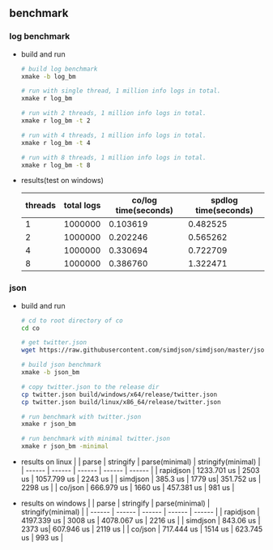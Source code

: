 ## benchmark

### log benchmark

- build and run
  ```sh
  # build log benchmark
  xmake -b log_bm

  # run with single thread, 1 million info logs in total.
  xmake r log_bm

  # run with 2 threads, 1 million info logs in total.
  xmake r log_bm -t 2

  # run with 4 threads, 1 million info logs in total.
  xmake r log_bm -t 4

  # run with 8 threads, 1 million info logs in total.
  xmake r log_bm -t 8
  ```

- results(test on windows)

  | threads | total logs | co/log time(seconds) | spdlog time(seconds)|
  | ------ | ------ | ------ | ------ |
  | 1 | 1000000 | 0.103619 | 0.482525 |
  | 2 | 1000000 | 0.202246 | 0.565262 |
  | 4 | 1000000 | 0.330694 | 0.722709 |
  | 8 | 1000000 | 0.386760 | 1.322471 |


### json

- build and run
  ```sh
  # cd to root directory of co
  cd co

  # get twitter.json
  wget https://raw.githubusercontent.com/simdjson/simdjson/master/jsonexamples/twitter.json

  # build json benchmark
  xmake -b json_bm

  # copy twitter.json to the release dir
  cp twitter.json build/windows/x64/release/twitter.json
  cp twitter.json build/linux/x86_64/release/twitter.json

  # run benchmark with twitter.json
  xmake r json_bm

  # run benchmark with minimal twitter.json
  xmake r json_bm -minimal
  ```

- results on linux
  |  | parse | stringify | parse(minimal) | stringify(minimal) |
  | ------ | ------ | ------ | ------ | ------ |
  | rapidjson | 1233.701 us | 2503 us | 1057.799 us | 2243 us |
  | simdjson | 385.3 us | 1779 us| 351.752 us | 2298 us |
  | co/json | 666.979 us | 1660 us | 457.381 us | 981 us |


- results on windows
  |  | parse | stringify | parse(minimal) | stringify(minimal) |
  | ------ | ------ | ------ | ------ | ------ |
  | rapidjson | 4197.339 us | 3008 us | 4078.067 us | 2216 us |
  | simdjson | 843.06 us | 2373 us| 607.946 us | 2119 us |
  | co/json | 717.444 us | 1514 us | 623.745 us | 993 us |